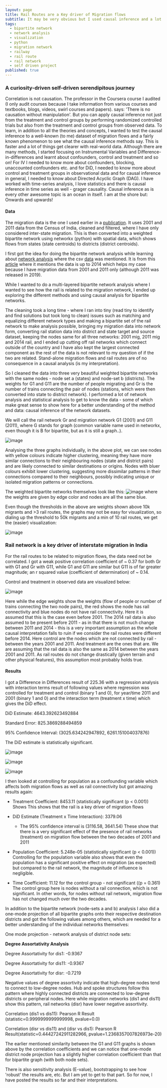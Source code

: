 ```yaml
---
layout: page
title: Rail Routes are a Key driver of Migration flows
subtitle: It may be very obvious but I used causal inference and a lot of learning and data-cleaning 
tags:
  - bipartite network
  - network analysis
  - visualization
  - python
  - migration network
  - railway
  - rail route
  - rail network
  - self driven project
published: true
---
```



### A curiosity-driven self-driven serendipitous journey

Correlation is not causation. The professor in the Coursera course I audited (I only audit courses because I take information from various courses and textbooks, blogs, videos, swirl courses and papers). says: 'There is no causation without manipulation'. But you can apply causal inference not just from the treatment and control groups by performing randomized controlled trials but also from the treatment and control groups from observed data. To learn, in addition to all the theories and concepts, I wanted to test the causal inference to a well-known (to me) dataset of migration flows and a fairly known phenomenon to see what the causal inference methods say. This is faster and a lot of things get clearer with real-world data. Although there are many methods, I started focusing on Instrumental Variables and Difference-in-differences and learnt about confounders, control and treatment and so on! For IV I needed to know more about confounders, blocking, unaccounted confounders etc. and for DiD, I needed to know more about control and treatment groups in observational data and for causal inference in general, I needed to know about Directed Acyclic Graph (DAG). I have worked with time-series analysis, I love statistics and there is causal inference in time series as well - grager causality. Causal inference as is every other awesome topic is an ocean in itself. I am at the shore but: Onwards and upwards! 

#### Data

The migration data is the one I used earlier in a [publication](https://www.nature.com/articles/s41558-021-01105-7). It uses 2001 and 2011 data from the Census of India, cleaned and filtered, where I have only considered inter-state migration. This is then converted into a weighted bipartite network using networkx (python) with spatial data, which shows flows from states (state centroids) to districts (district centroids). 

I first got the idea for doing the bipartite network analysis while learning about [network analysis](https://www.youtube.com/watch?v=CbbkES6r-Fo) where the csv [data](https://github.com/udit1408/Recovery_algorithm) was mentioned. It is from this [article](https://journals.plos.org/plosone/article?id=10.1371/journal.pone.0141890) where it mentions the data is up to 2014 which helps my case because I have migration data from 2001 and 2011 only (although 2011 was released in 2019). 

While I wanted to do a multi-layered bipartite network analysis where I wanted to see how the rail is related to the migration network, I ended up exploring the different methods and using causal analysis for bipartite networks. 

The cleaning took a long time - where I ran into tiny (read tiny to identify and find solutions but took long to clean) issues such as matching and equalizing different network types and making a bipartite set of the rail network to make analysis possible, bringing my migration data into network form, converting rail station data into district and state target and source dataset, keeping the nodes same for all three networks: 2001 mig, 2011 mig and 2014 rail, and I ended up cutting off rail networks which connect outside of the country and I have also kept the largest connected component as the rest of the data is not relevant to my question of if the two are related. Stand-alone migration flows and rail routes are of no consequence in a causal analysis (is my interpretation). 

So I cleaned the data into three very beautiful weighted bipartite networks with the same nodes - node set a (states) and node-set b (districts). The weights for G1 and G11 are the number of people migrating and Gr is the number of trains connecting the pair of nodes (stations, which were then converted into state to district network). I performed a lot of network analysis and statistical analysis to get to know the data - some of which make great sense to show here for a better understanding of the method and data: causal inference of the network datasets. 

We will call the rail network Gr and migration network G1 (2001) and G11 (2011), where G stands for graph (common variable name used in networkx, even though it is B for bipartite, but as it is still a graph..). 

![image](/assets/img/causalrailmig/Clusteringc.png)

Analysing the three graphs individually, in the above plot, we can see nodes with yellow colours indicate higher clustering, meaning they have more similar connections to their neighbouring nodes (state and district pairs) and are likely connected to similar destinations or origins. Nodes with bluer colours exhibit lower clustering, suggesting more dissimilar patterns in their connections compared to their neighbours, possibly indicating unique or isolated migration patterns or connections.

The weighted bipartite networks themselves look like this:
![image](/assets/img/causalrailmig/weightedbipartiteNs.png) where the weights are given by edge color and nodes are all the same blue. 

Even though the thresholds in the above are weights shown above 10k migrants and >3 rail routes, the graphs may not be easy for visualization, so dialing up the threshold to 50k migrants and a min of 10 rail routes, we get the (easier) visualization:

![image](/assets/img/causalrailmig/weightedbipartiteNs_high_thres.png)


### Rail network is a key driver of interstate migration in India

For the rail routes to be related to migration flows, the data need not be correlated. I got a weak positive correlation coefficient of ~ 0.37 for both Gr with G1 and Gr with G11, while G1 and G11 are similar but G11 is of far greater magnitude; an r squared value (coefficient of determination) of ~ 0.14. 

Control and treatment in observed data are visualized below:

![image](/assets/img/causalrailmig/controlandtreatment.png)

Here while the edge weights show the weights (flow of people or number of trains connecting the two node pairs), the red shows the node has rail connectivity and blue nodes do not have rail connectivity. Here it is assumed that this is the case even before 2001. The 2014 rail data is also assumed to be present before 2011 - as in that there is not much change between 2011 and 2014 - this is a very important assumption as the whole causal interpretation falls to ruin if we consider the rail routes were different before 2014. Here control are the nodes which are not connected by rail - between the years 2001 and 2011. And treatment are the ones that are. We are assuming that the rail data is also the same as 2014 between the years 2001 and 2011. As rail routes do not change drastically (given terrain and other physical features), this assumption most probably holds true.

#### Results 

I got a Difference in Differences result of 225.36 with a regression analysis with interaction terms result of following values where regression was controlled for treatment and control (binary 1 and 0), for year/time 2011 and 2001 (binary 1 and 0) and the interaction term (treatment x time) which gives the DiD effect. 

DiD Estimate: 4643.392623492884

Standard Error: 825.3869288494859

95% Confidence Interval: (3025.634242947892, 6261.151004037876)

The DiD estimate is statistically significant.

![image](/assets/img/causalrailmig/DiDParallelTrendsplot.png)



![image](/assets/img/causalrailmig/did95ci.png)



![image](/assets/img/causalrailmig/migflowsbeforeandaftertreatment.png)

I then looked at controlling for population as a confounding variable which affects both migration flows as well as rail connectivity but got amazing results again:

* Treatment Coefficient: 8453.11 (statistically significant (p < 0.001))
Shows
This shows that the rail is a key driver of migration flows

* DiD Estimate (Treatment x Time Interaction): 3379.06
  * The 95% confidence interval is (3116.58, 3641.54)
These show that there is a very significant effect of the presence of rail networks (treatment) on migration flow between the two decades of 2001 and 2011

* Population Coefficient: 5.248e-05 (statistically significant (p < 0.001))
Controlling for the population variable also shows that even the population has a significant positive effect on migration (as expected) but compared to the rail network, the magnitude of influence is negligible. 

* Time Coefficient: 11.12 for the control group - not significant ((p = 0.361)
The control group here is nodes without a rail connection, which is not significant. In other words, for nodes without rail network, migration flow has not changed much over the two decades.  

In addition to the bipartite network (node-sets a and b) analysis I also did a one-mode projection of all bipartite graphs onto their respective destination districts and got the following values among others, which are needed for a better understanding of the individual networks themselves: 

One mode projection - network analysis of district node sets:

**Degree Assortativity Analysis**

Degree Assortativity for dis1: -0.9367

Degree Assortativity for dis11: -0.9367

Degree Assortativity for disr: -0.7219

Negative values of degree assortivity indicate that high-degree nodes tend to connect to low-degree nodes. Hub and spoke structures follow this pattern where highly connected districts are connected to low-degree districts or peripheral nodes. Here while migration networks (dis1 and dis11) show this pattern, rail networks (disr) have lower negative assortivity. 

Correlation (dis1 vs dis11): Pearson R Result (statistic=0.9999999999999998, pvalue=0.0)

Correlation (disr vs dis11) and (disr vs dis1): Pearson R Result(statistic=0.44427242911282966, pvalue=1.2368357007826973e-20)

The earlier mentioned similarity between the G1 and G11 graphs is shown above by the correlation coefficients and we can notice that one-mode district node projection has a slightly higher correlation coefficient than that for bipartite graph (with both node sets). 

There is also sensitivity analysis (E-value), bootstrapping to see how 'robust' the results are, etc. But I am yet to get to that part. So for now, I have posted the results so far and their interpretations.





